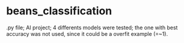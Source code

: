 # beans_classification
.py file; 
AI project; 
4 differents models were tested; 
the one with best accuracy was not used, since it could be a overfit example (=~1).
